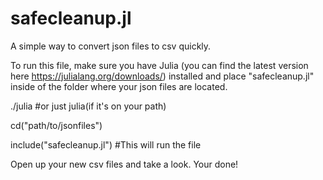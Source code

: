 # safecleanup.jl
A simple way to convert json files to csv quickly.

To run this file, make sure you have Julia (you can find the latest version here https://julialang.org/downloads/) installed and place "safecleanup.jl" inside of the folder where your json files are located.

./julia #or just julia(if it's on your path)

cd("path/to/jsonfiles")

include("safecleanup.jl") #This will run the file

Open up your new csv files and take a look. Your done!
